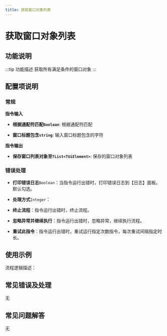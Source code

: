 ```yaml
---
title: 获取窗口对象列表
---
```


# 获取窗口对象列表

## 功能说明

:::tip 功能描述
获取所有满足条件的窗口对象
:::

## 配置项说明

### 常规

**指令输入**

- **根据通配符匹配`Boolean`**: 根据通配符匹配

- **窗口标题包含`string`**: 输入窗口标题包含的字符


**指令输出**

- **保存窗口列表对象至`TList<TUiElement>`**: 保存的窗口对象列表

### 错误处理

- **打印错误日志**`Boolean`：当指令运行出错时，打印错误日志到【日志】面板。默认勾选。

- **处理方式**`Integer`：

 - **终止流程**：指令运行出错时，终止流程。

 - **忽略异常并继续执行**：指令运行出错时，忽略异常，继续执行流程。

 - **重试此指令**：指令运行出错时，重试运行指定次数指令，每次重试间隔指定时长。

## 使用示例

流程逻辑描述：

## 常见错误及处理

无

## 常见问题解答

无

